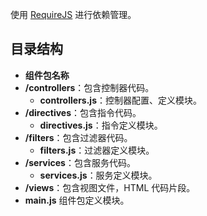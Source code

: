 使用 [RequireJS](http://requirejs.cn/) 进行依赖管理。

## 目录结构

- **组件包名称**
 - **/controllers**：包含控制器代码。
   - **controllers.js**：控制器配置、定义模块。
 - **/directives**：包含指令代码。
   - **directives.js**：指令定义模块。
 - **/filters**：包含过滤器代码。
   - **filters.js**：过滤器定义模块。
 - **/services**：包含服务代码。
   - **services.js**：服务定义模块。
 - **/views**：包含视图文件，HTML 代码片段。
 - **main.js** 组件包定义模块。
